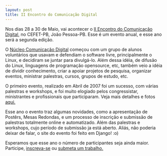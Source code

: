 ```yaml
---
layout: post
title: II Encontro do Comunicação Digital
---
```


Nos dias 28 a 30 de Maio, vai acontecer o <a href="http://encontro.comunicacaodigital.org/">II Encontro do Comunicação Digital</a>, no CEFET-PB, João Pessoa-PB. Esse é um evento anual, e esse ano será a segunda edição.

O <a href="http://www.comunicacaodigital.org/">Núcleo Comunicação Digital</a> começou com um grupo de alunos voluntários que usavam e defendiam o software livre, principalmente o Linux, e decidiram se juntar para divulgá-lo. Além dessa idéia, de difusão do Linux, linguagens de programação opensource, etc, também veio a idéia de dividir conhecimento, criar a apoiar projetos de pesquisa, organizar eventos, ministrar palestras, cursos, grupos de estudo, etc.

O primeiro evento, realizado em Abril de 2007 foi um sucesso, com várias palestras e workshops, e foi muito elogiado pelos congressistar, ministrantes e profissionais que participaram. Veja mais detalhes e fotos <a href="http://www.comunicacaodigital.org/wiki/index.php?title=I_Encontro_do_Comunica%C3%A7%C3%A3o_Digital">aqui.</a>

Esse ano o evento traz algumas novidades, como a apresentação de Postêrs, Mesas Redondas, e um processo de inscrição e submissão de palestras totalmente online e automatizado. Além das palestras e workshops, cujo período de submissão ja está aberto.
Aliás, não poderia deixar de falar, o site do evento foi feito em Django! :o)

Esperamos que esse ano o número de participantes seja ainda maior. Participe, <a href="http://encontro.comunicacaodigital.org/inscricoes/">inscreva-se</a> ou <a href="http://encontro.comunicacaodigital.org/trabalhos/">submeta um trabalho.</a>

